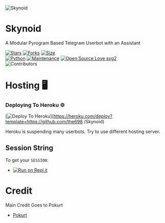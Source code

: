 ![Skynoid](https://telegra.ph/file/7a4d669a66abae232d029.jpg)
# Skynoid
A Modular Pyrogram Based Telegram Userbot with an Assistant

[![Stars](https://img.shields.io/github/stars/TeamEviral/Skynoid?style=flat-square&color=yellow)](https://github.com/TeamEviral/Skynoid/stargazers)
[![Forks](https://img.shields.io/github/forks/TeamEviral/Skynoid?style=flat-square&color=orange)](https://github.com/TeamEviral/Skynoid/fork)
[![Size](https://img.shields.io/github/repo-size/TeamEviral/Skynoid?style=flat-square&color=green)](https://github.com/TeamEviral/Skynoid)   
[![Python](https://img.shields.io/badge/Python-v3.9-blue)](https://www.python.org/)
[![Maintenance](https://img.shields.io/badge/Maintained%3F-yes-green.svg)](https://github.com/TeamEviral/Skynoid/graphs/commit-activity)
[![Open Source Love svg2](https://badges.frapsoft.com/os/v2/open-source.svg?v=103)](https://github.com/TeamEviral/Skynoid)   
![Contributors](https://img.shields.io/github/contributors/TeamEviral/Skynoid?style=flat-square&color=green)

# Hosting 🖥

### Deploying To Heroku ⚙

[![Deploy To Heroku](https://www.herokucdn.com/deploy/button.svg)](https://heroku.com/deploy?template=https://github.com/the698
/Skynoid)

Heroku is suspending many userbots. Try to use different hosting server.

## Session String
To get your `SESSION`:
* [![Run on Repl.it](https://replit.com/badge/github/TeamEviral/skynoid)](https://replit.com/@TeamEviral/skynoidsession)

# Credit
Main Credit Goes to Pokurt

* [Pokurt](https://GitHub.com/pokurt)

